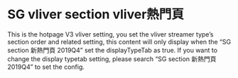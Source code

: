 # SG vliver section vliver熱門頁

This is the hotpage V3 vliver setting, you set the vliver streamer type’s section order and related setting, this content will only display when the “SG section 新熱門頁 2019Q4” set the displayTypeTab as true. If you want to change the display typetab setting, please search “SG section 新熱門頁 2019Q4” to set the config. 

